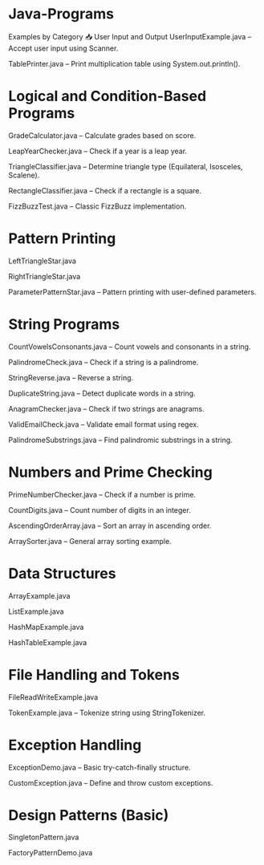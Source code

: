 # Java-Programs
 Examples by Category
📥 User Input and Output
UserInputExample.java – Accept user input using Scanner.

TablePrinter.java – Print multiplication table using System.out.println().

# Logical and Condition-Based Programs
GradeCalculator.java – Calculate grades based on score.

LeapYearChecker.java – Check if a year is a leap year.

TriangleClassifier.java – Determine triangle type (Equilateral, Isosceles, Scalene).

RectangleClassifier.java – Check if a rectangle is a square.

FizzBuzzTest.java – Classic FizzBuzz implementation.

# Pattern Printing
LeftTriangleStar.java

RightTriangleStar.java

ParameterPatternStar.java – Pattern printing with user-defined parameters.

# String Programs
CountVowelsConsonants.java – Count vowels and consonants in a string.

PalindromeCheck.java – Check if a string is a palindrome.

StringReverse.java – Reverse a string.

DuplicateString.java – Detect duplicate words in a string.

AnagramChecker.java – Check if two strings are anagrams.

ValidEmailCheck.java – Validate email format using regex.

PalindromeSubstrings.java – Find palindromic substrings in a string.

# Numbers and Prime Checking
PrimeNumberChecker.java – Check if a number is prime.

CountDigits.java – Count number of digits in an integer.

AscendingOrderArray.java – Sort an array in ascending order.

ArraySorter.java – General array sorting example.

# Data Structures
ArrayExample.java

ListExample.java

HashMapExample.java

HashTableExample.java

# File Handling and Tokens
FileReadWriteExample.java

TokenExample.java – Tokenize string using StringTokenizer.

# Exception Handling
ExceptionDemo.java – Basic try-catch-finally structure.

CustomException.java – Define and throw custom exceptions.

# Design Patterns (Basic)
SingletonPattern.java

FactoryPatternDemo.java

